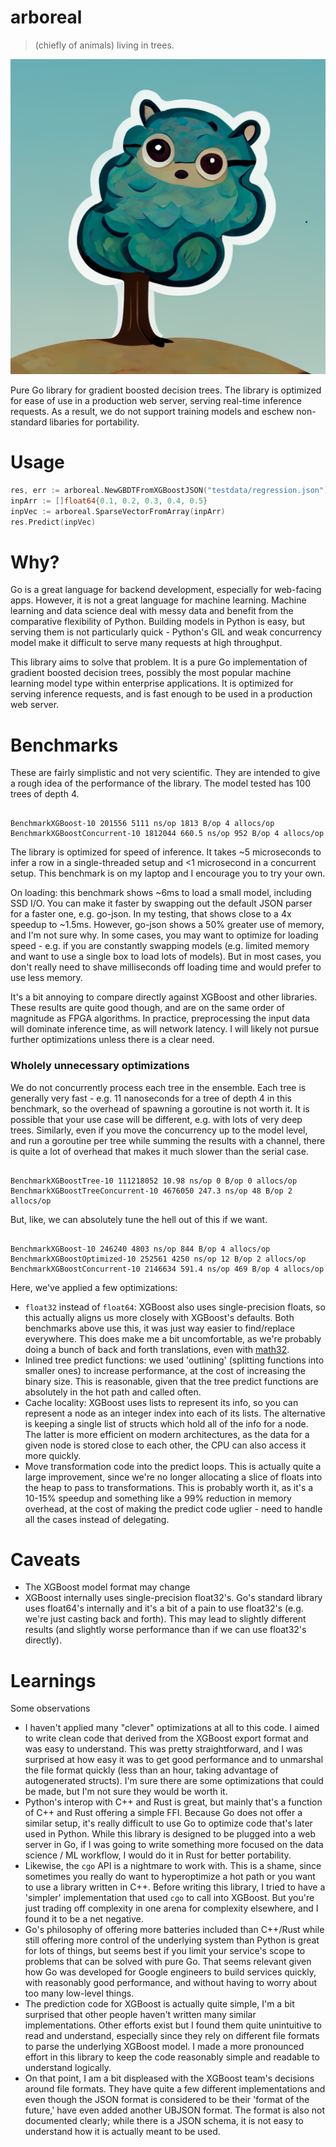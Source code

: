# arboreal

> (chiefly of animals) living in trees.

![arboreal logo](arboreal.png)

Pure Go library for gradient boosted decision trees. The library is optimized for ease of use in a production web server, serving real-time inference requests. As a result, we do not support training models and eschew non-standard libaries for portability.

# Usage

```go
res, err := arboreal.NewGBDTFromXGBoostJSON("testdata/regression.json")
inpArr := []float64{0.1, 0.2, 0.3, 0.4, 0.5}
inpVec := arboreal.SparseVectorFromArray(inpArr)
res.Predict(inpVec)
```

# Why?

Go is a great language for backend development, especially for web-facing apps. However, it is not a great language for machine learning. Machine learning and data science deal with messy data and benefit from the comparative flexibility of Python. Building models in Python is easy, but serving them is not particularly quick - Python's GIL and weak concurrency model make it difficult to serve many requests at high throughput.

This library aims to solve that problem. It is a pure Go implementation of gradient boosted decision trees, possibly the most popular machine learning model type within enterprise applications. It is optimized for serving inference requests, and is fast enough to be used in a production web server.

# Benchmarks

These are fairly simplistic and not very scientific. They are intended to give a rough idea of the performance of the library. The model tested has 100 trees of depth 4.

```

BenchmarkXGBoost-10 201556 5111 ns/op 1813 B/op 4 allocs/op
BenchmarkXGBoostConcurrent-10 1812044 660.5 ns/op 952 B/op 4 allocs/op

```

The library is optimized for speed of inference. It takes ~5 microseconds to infer a row in a single-threaded setup and <1 microsecond in a concurrent setup. This benchmark is on my laptop and I encourage you to try your own.

On loading: this benchmark shows ~6ms to load a small model, including SSD I/O. You can make it faster by swapping out the default JSON parser for a faster one, e.g. go-json. In my testing, that shows close to a 4x speedup to ~1.5ms. However, go-json shows a 50% greater use of memory, and I'm not sure why. In some cases, you may want to optimize for loading speed - e.g. if you are constantly swapping models (e.g. limited memory and want to use a single box to load lots of models). But in most cases, you don't really need to shave milliseconds off loading time and would prefer to use less memory.

It's a bit annoying to compare directly against XGBoost and other libraries. These results are quite good though, and are on the same order of magnitude as FPGA algorithms. In practice, preprocessing the input data will dominate inference time, as will network latency. I will likely not pursue further optimizations unless there is a clear need.

### Wholely unnecessary optimizations

We do not concurrently process each tree in the ensemble. Each tree is generally very fast - e.g. 11 nanoseconds for a tree of depth 4 in this benchmark, so the overhead of spawning a goroutine is not worth it. It is possible that your use case will be different, e.g. with lots of very deep trees. Similarly, even if you move the concurrency up to the model level, and run a goroutine per tree while summing the results with a channel, there is quite a lot of overhead that makes it much slower than the serial case.

```

BenchmarkXGBoostTree-10 111218052 10.98 ns/op 0 B/op 0 allocs/op
BenchmarkXGBoostTreeConcurrent-10 4676050 247.3 ns/op 48 B/op 2 allocs/op

```

But, like, we can absolutely tune the hell out of this if we want.

```

BenchmarkXGBoost-10 246240 4803 ns/op 844 B/op 4 allocs/op
BenchmarkXGBoostOptimized-10 252561 4250 ns/op 12 B/op 2 allocs/op
BenchmarkXGBoostConcurrent-10 2146634 591.4 ns/op 469 B/op 4 allocs/op

```

Here, we've applied a few optimizations:

- `float32` instead of `float64`: XGBoost also uses single-precision floats, so this actually aligns us more closely with XGBoost's defaults. Both benchmarks above use this, it was just way easier to find/replace everywhere. This does make me a bit uncomfortable, as we're probably doing a bunch of back and forth translations, even with [math32](https://github.com/chewxy/math32).
- Inlined tree predict functions: we used 'outlining' (splitting functions into smaller ones) to increase performance, at the cost of increasing the binary size. This is reasonable, given that the tree predict functions are absolutely in the hot path and called often.
- Cache locality: XGBoost uses lists to represent its info, so you can represent a node as an integer index into each of its lists. The alternative is keeping a single list of structs which hold all of the info for a node. The latter is more efficient on modern architectures, as the data for a given node is stored close to each other, the CPU can also access it more quickly.
- Move transformation code into the predict loops. This is actually quite a large improvement, since we're no longer allocating a slice of floats into the heap to pass to transformations. This is probably worth it, as it's a 10-15% speedup and something like a 99% reduction in memory overhead, at the cost of making the predict code uglier - need to handle all the cases instead of delegating.

# Caveats

- The XGBoost model format may change
- XGBoost internally uses single-precision float32's. Go's standard library uses float64's internally and it's a bit of a pain to use float32's (e.g. we're just casting back and forth). This may lead to slightly different results (and slightly worse performance than if we can use float32's directly).

# Learnings

Some observations

- I haven't applied many "clever" optimizations at all to this code. I aimed to write clean code that derived from the XGBoost export format and was easy to understand. This was pretty straightforward, and I was surprised at how easy it was to get good performance and to unmarshal the file format quickly (less than an hour, taking advantage of autogenerated structs). I'm sure there are some optimizations that could be made, but I'm not sure they would be worth it.
- Python's interop with C++ and Rust is great, but mainly that's a function of C++ and Rust offering a simple FFI. Because Go does not offer a similar setup, it's really difficult to use Go to optimize code that's later used in Python. While this library is designed to be plugged into a web server in Go, if I was going to write something more focused on the data science / ML workflow, I would do it in Rust for better portability.
- Likewise, the `cgo` API is a nightmare to work with. This is a shame, since sometimes you really do want to hyperoptimize a hot path or you want to use a library written in C++. Before writing this library, I tried to have a 'simpler' implementation that used `cgo` to call into XGBoost. But you're just trading off complexity in one arena for complexity elsewhere, and I found it to be a net negative.
- Go's philosophy of offering more batteries included than C++/Rust while still offering more control of the underlying system than Python is great for lots of things, but seems best if you limit your service's scope to problems that can be solved with pure Go. That seems relevant given how Go was developed for Google engineers to build services quickly, with reasonably good performance, and without having to worry about too many low-level things.
- The prediction code for XGBoost is actually quite simple, I'm a bit surprised that other people haven't written many similar implementations. Other efforts exist but I found them quite unintuitive to read and understand, especially since they rely on different file formats to parse the underlying XGBoost model. I made a more pronounced effort in this library to keep the code reasonably simple and readable to understand logically.
- On that point, I am a bit displeased with the XGBoost team's decisions around file formats. They have quite a few different implementations and even though the JSON format is considered to be their 'format of the future,' have even added another UBJSON format. The format is also not documented clearly; while there is a JSON schema, it is not easy to understand how it is actually meant to be used.
